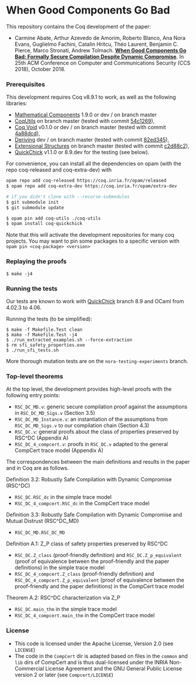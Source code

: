 # When Good Components Go Bad #

This repository contains the Coq development of the paper:
- Carmine Abate, Arthur Azevedo de Amorim, Roberto Blanco, Ana Nora Evans,
  Guglielmo Fachini, Catalin Hritcu, Théo Laurent, Benjamin C. Pierce,
  Marco Stronati, Andrew Tolmach.
  **[When Good Components Go Bad: Formally Secure Compilation Despite
     Dynamic Compromise](https://arxiv.org/abs/1802.00588)**.
     In 25th ACM Conference on Computer and Communications Security
     (CCS 2018), October 2018.

### Prerequisites ###

This development requires Coq v8.9.1 to work, as well as the following libraries:
- [Mathematical Components](https://math-comp.github.io/math-comp/) 1.9.0 or dev / on branch master
- [CoqUtils](https://github.com/arthuraa/coq-utils) on branch master (tested with commit [54c1269](https://github.com/arthuraa/coq-utils/commit/54c1269e1e85e14404e9dab3805e9db448f419f0)),
- [Coq Void](https://github.com/arthuraa/coq-void) v0.1.0 or dev / on branch master
  (tested with commit
  [4a88dcd](https://github.com/arthuraa/coq-void/commit/4a88dcd55421c356e8930a4a62de1682d1bb3fa4)),
- [Deriving](https://github.com/arthuraa/deriving) dev / on branch master
  (tested with commit
  [82ed345](https://github.com/arthuraa/deriving/commit/82ed3450039f51ce36833cc447be24c39dc9ef65)),
- [Extensional Structures](https://github.com/arthuraa/extructures) on
  branch master (tested with commit
  [c2d88c2](https://github.com/arthuraa/extructures/commit/c2d88c2bad3b02f78ca25c41b4cb59251ae4f702)),
- [QuickChick](https://github.com/QuickChick/QuickChick) v1.1.0 or 8.9.dev for the testing (see below).

For convenience, you can install all the dependencies on opam (with
the repo coq-released and coq-extra-dev) with

```bash
opam repo add coq-released https://coq.inria.fr/opam/released
$ opam repo add coq-extra-dev https://coq.inria.fr/opam/extra-dev

# if you didn't clone with --recurse-submodules
$ git submodule init
$ git submodule update

$ opam pin add coq-utils ./coq-utils
$ opam install coq-quickchick
```

Note that this will activate the development repositories for many coq projects. You may
want to pin some packages to a specific version with `opam pin
<coq-package> <version>`

### Replaying the proofs ###

    $ make -j4

### Running the tests ###

Our tests are known to work with [QuickChick](https://github.com/QuickChick/QuickChick) branch 8.9 and
OCaml from 4.02.3 to 4.06.

Running the tests (to be simplified):

    $ make -f Makefile.Test clean
    $ make -f Makefile.Test -j4
    $ ./run_extracted_examples.sh --force-extraction
    $ rm sfi_safety_properties.exe
    $ ./run_sfi_tests.sh

More thorough mutation tests are on the `nora-testing-experiments` branch.

### Top-level theorems ###

At the top level, the development provides high-level proofs with the following
entry points:
- `RSC_DC_MD.v`: generic secure compilation proof
  against the assumptions in `RSC_DC_MD_Sigs.v` (Section 3.5)
- `RSC_DC_MD_Instance.v`: an instantiation of the assumptions
  from `RSC_DC_MD_Sigs.v` to our compilation chain  (Section 4.3)
- `RSC_DC.v`: general proofs about the class of properties preserved
  by RSC^DC (Appendix A)
- `RSC_DC_4_compcert.v`: proofs in `RSC_DC.v` adapted to the general CompCert
  trace model (Appendix A)

The correspondences between the main definitions and results in the paper and
in Coq are as follows.

Definition 3.2: Robustly Safe Compilation with Dynamic Compromise (RSC^DC)
- `RSC_DC.RSC_dc` in the simple trace model
- `RSC_DC_4_compcert.RSC_dc` in the CompCert trace model

Definition 3.3: Robustly Safe Compilation with Dynamic Compromise and Mutual
Distrust (RSC^DC_MD)
- `RSC_DC_MD.RSC_DC_MD`

Definition A.1: Z_P class of safety properties preserved by RSC^DC
- `RSC_DC.Z_class` (proof-friendly definition)
  and `RSC_DC.Z_p_equivalent`
  (proof of equivalence between the proof-friendly and the paper definitions)
  in the simple trace model
- `RSC_DC_4_compcert.Z_class` (proof-friendly definition)
  and `RSC_DC_4_compcert.Z_p_equivalent`
  (proof of equivalence between the proof-friendly and the paper definitions)
  in the CompCert trace model

Theorem A.2: RSC^DC characterization via Z_P
- `RSC_DC.main_thm` in the simple trace model
- `RSC_DC_4_compcert.main_thm` in the CompCert trace model

### License ###
- This code is licensed under the Apache License, Version 2.0 (see `LICENSE`)
- The code in the `CompCert` dir is adapted based on files in the
  `common` and `lib` dirs of CompCert and is thus dual-licensed under
  the INRIA Non-Commercial License Agreement and the GNU General
  Public License version 2 or later (see `Compcert/LICENSE`)
